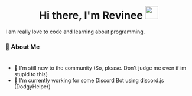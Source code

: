 <h1 align="center">Hi there, I'm Revinee <img src="https://media.giphy.com/media/hvRJCLFzcasrR4ia7z/giphy.gif" width="35"></h1>

I am really love to code and learning about programming.

### :boy: About Me
#

- 🏫 I'm still new to the community (So, please. Don't judge me even if im stupid to this)
- 💼 I'm currently working for some Discord Bot using discord.js (DodgyHelper)
